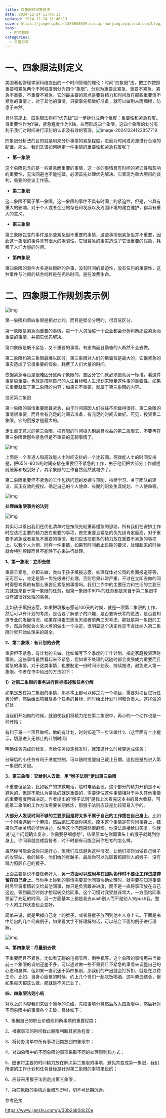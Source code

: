 ```yaml
---
title: 四象限时间管理法
date: 2024-12-24 11:46:13
updated: 2024-12-24 11:46:13
cover: https://junpengzhou-1305658609.cos.ap-nanjing.myqcloud.com/blog/%E6%97%B6%E9%97%B4%E7%AE%A1%E7%90%86-cover.jpg
tags:
  - 时间管理
categories:
  - 日常分享
---
```


# 一、四象限法则定义

美国著名管理学家科维提出的一个时间管理的理论：时间“四象限”法，把工作按照重要和紧急两个不同程度划分为四个“象限”，分别为重要且紧急、重要不紧急、紧急不重要、不重要不紧急。它的最主要的观点是要将精力和时间放在那些重要但不紧急的事情上，对于其他的事情，只要事先都做好准备，就可以做到未雨绸缪，防患于未然。

具体实施上，四象限法则将“优先级”进一步拆分成两个维度：重要性和紧急程度。将重要性作为Y轴，紧急程度作为X轴，从而形成四个象限，这四个象限的划分有利于我们对时间进行深刻的认识及有效的管理。![image-20241224122857719](https://junpengzhou-1305658609.cos.ap-nanjing.myqcloud.com/blog/image-20241224122857719.png)

四象限分析法的目的就是用来分析事情的紧急程度，进而对时间或资源进行合理的配置。那么，我们又该如何确定一件事情的重要性和紧急程度呢？

- **第一象限**

这个象限包含的是一些紧急而重要的事情，这一类的事情具有时间的紧迫性和影响的重要性，无法回避也不能拖延，必须首先处理优先解决。它表现为重大项目的谈判，重要的会议工作等。

- **第二象限**

这二象限不同于第一象限，这一象限的事件不具有时间上的紧迫性，但是，它具有重大的影响，对于个人或者企业的存在和发展以及周围环境的建立维护，都具有重大的意义。

- **第三象限**

第三象限包含的事件是那些紧急但不重要的事情，这些事情很紧急但并不重要，因此这一象限的事件具有很大的欺骗性，它很紧急的事实造成了它很重要的假象，耗费了人们大量的时间。

- **第四象限**

第四象限的事件大多是些琐碎的杂事，没有时间的紧迫性，没有任何的重要性，这种事件与时间的结合纯粹是在扼杀时间，是在浪费生命。

# 二、四象限工作规划表示例

![img](https://junpengzhou-1305658609.cos.ap-nanjing.myqcloud.com/blog/timefourquadrantrule00.png)

第一象限和第四象限是相对立的，而且是壁垒分明的，很容易区分。

第一象限是紧急而重要的事情，每一个人包括每一个企业都会分析判断那些紧急而重要的事情，并把它优先解决。

第四象限是既不紧急，又不重要的事情，有志向而且勤奋的人断然不会去做。

第二象限和第三象限最难以区分，第三象限对人们的欺骗性是最大的，它很紧急的事实造成了它很重要的假象，耗费了人们大量的时间。

依据紧急与否是很难区分这两个象限的，要区分它们就必须借助另一标准，看这件事是否重要。也就是按照自己的人生目标和人生规划来衡量这件事的重要性。如果它重要就属于第二象限的内容；如果它不重要，就属于第三象限的内容。

投资第二象限

第一象限的事情重要而且紧急，由于时间原因人们往往不能做得很好。第二象限的事情很重要，而且会有充足的时间去准备，有充足的时间去做好。可见，投资第二象限，它的回报才是最大的。

走出毫无意义的第三象限，把有限的时间投入到最具收益的第二象限去，不要再在第三象限做那些紧急但是不重要的无聊事情了。

![img](https:////upload-images.jianshu.io/upload_images/13120428-7b9f0ead1a0d5f46.JPEG?imageMogr2/auto-orient/strip|imageView2/2/w/640/format/webp)

上面是一个普通人和高效能人士时间安排的一个比较图。高效能人士的时间安排是，把65%-80%的时间安排在重要但不紧急的工作，由于他们把大部分工作都提前统筹和规划好了，其余象限的工作自然而然就减少了。

第二象限重要但不紧急的工作包括问题的发掘与预防、持续学习、关于团队的建设、真正有效的授权、确定自己的个人使命、长期的职业生涯规划、个人使命等。

![img](https://junpengzhou-1305658609.cos.ap-nanjing.myqcloud.com/blog/13120428-6c25250a98160c12.JPEG)



**处理四象限事务的法则**

![img](https://junpengzhou-1305658609.cos.ap-nanjing.myqcloud.com/blog/400px-%25E6%2597%25B6%25E9%2597%25B4%25E7%25AE%25A1%25E7%2590%2586.png)

其实可以看出我们在优化清单时是按照先轻重再缓急的思路，所有我们在安排工作时应该把主要的精力放在重要的事项，首先重要且紧急的优先级肯定最高，对于重要不紧急或者紧急不重要的事情，我们应该把更多的精力放在重要不紧急的事项上。以我个人为例，同样一件事情，如果有时间截止日期的要求，处理起来的时候就会特别烦躁而且不能静下心来进行处理。

**1、第一象限：立即去做**

重要且紧急，立即去做，类似于孩子填报志愿、处理媒体对公司的负面报道等等，无可否认，肯定是第一优先级进行处理，否则后果非常严重，不过在立即去做的同时得思考真的有那么重要且紧急的事情吗。我们工作中的主要压力和生活的主要压力就是来自于第一象限的任务，但第一象限中80%的任务都是来自于第二象限中没有被很好处理的事务。

比如孩子填报志愿，如果把填报志愿前100天的时候，就是一项第二象限的工作，然后可以有计划的考虑，是否要了解孩子的兴趣，是否要听长辈的说法，是否要知道专业的发展情况，如果在填报志愿当天或者前两三天考虑，那就是第一象限的工作，然后你就会火急火燎的做出一个决定，很明显这个决定肯定不会比纳入第二象限时就开始处理来的周全。

**2、第二象限：有计划的去做**

重要但不紧急，有计划的去做。比如编写下个季度的工作计划、指定家庭投资理财策略。这些事情虽然看起来不紧急，但如果不处理的话随时都会发展成为重要而且紧急的事情。对于这类事情，也要制定一份时间计划表，持续推进，避免进入第一象限。作者在书中给出的方法如下：

**1）对第二象限的事务进行目标描述和任务分解**

如果是放在第二象限的事情，那基本上都可以称之为一个项目，需要对项目进行任务分解，然后给出项目及各个任务的目标，同时给出计划时间和负责人。这样做的好处：

当我们开始做的时候，就迫使我们将精力花在第二象限中，再小的一个动作也是一种开始；

有利于将一个项目做细，做的有计划，时刻知道下一步该做什么（这里面有个小提示，切忌进入无休止的计划时间）

明确任务完成的标准，当给任务设定标准时，就知道什么时候算达成任务；

分解后的小任务有利于进度控制，可以随时提醒自己截止日期，这也是避免进入第一象限的关键。

**3、第三象限：交给别人去做，用“猴子法则”走出第三象限**

不重要但紧急，比如客户的求救电话，临时电话会议，这个部分的精力开销是不可避免的，但是不能认为紧急的就是重要的，需要评估这件事情相对于手头其他事情的重要程度再做决定。作者提出的“猴子法则”是我上次看完这本书的最大收获，可能第二象限的工作方法需要长期修炼，那猴子法则应该是比较容易入手的。

**大部分人发现时间不够的主要原因是将太多不属于自己的工作揽在自己身上**。比如一个同事遇到一个麻烦，然后跑过来跟你抱怨，原本这个事情是在你同事身上，结果你开始关切的听他讲述，然后这个问题果然很麻烦，你没法直接给出答复，你就说“这个问题确实复杂，你需要仔细想想”，结果原本在你同事头上的猴子就跳到你身上，你同事就变成监督者，时不时都有可能会问你思考的怎么样。

虽然你可能会说你只是好心，但我们应该避免这种情况，让他们把你当做自己猴子的收容站，收的越多，他们给的就越多，最后你可以光顾着照顾别人的猴子，没有精力照顾自己的猴子。

上面主要是说不要做老好人，**另一方面可以应用与在团队协作时不要让工作进度停留在自己身上**。当你手上碰到的事情需要其他同事协助处理时，就需要在知道事情时尽早将事情转交给其他同事，你只是负责跟进进度，而不是一直将事项放在自己这边，等到最后时刻才想起转交给同事。这个习惯对我受益非常大，一方面给同事预留了充足的时间，另一方面基本上都是我去push别人而不是别人来push我，整个人的工作状态也会变好。

简单来说，就是甩掉自己身上的猴子，或者将猴子放回到他主人身上去。下面是书中给出的几个经典例子，如果看文字不好理解的话，可以结合下面的例子进行理解。

![img](https:////upload-images.jianshu.io/upload_images/13120428-b44b33cc09e62c20.jpg?imageMogr2/auto-orient/strip|imageView2/2/w/458/format/webp)

**4、第四象限：尽量别去做**

不重要而且不紧急，比如看无聊的电视节目、刷手机等。这个象限的事情用来当做前三个象限的调剂还差不多，可以通过做一些不重要且不紧急的事情来调整自己的心态和身体，但如果一直沉迷于第四象限，那我们的产出就会打折扣，就是在浪费生命。比如，当身心疲惫的时候，约上几个哥们一起吃饭喝酒，这叫劳逸结合，但如果每天都这么做，那就是不务正业了。

**四、四象限法则小结**

对以上的内容我们来做个简单的总结，先把事项分类然后放入四象限中，然后针对不同象限中的事情各个击破，具体如下：

1、根据自己的职业价值观判断事项的重要程度；

2、根据事项的时间截止期限判断其紧急程度；

3、将待办清单中所有事项归类放到四象限中；

4、对四象限中的不同象限的事项采取不同的处理原则和方式；

5、应该将主要的时间精力放在解决第二象限的事项，避免其变成第一象限，我们所谓的工作计划和任务目标是针对第二象限的事项来说的；

6、应该采用猴子法则走出第三象限；

7、第四象限的事情适当调剂即可，切不可长期沉迷。

参考链接

https://www.jianshu.com/p/30b2ab0dc20e
